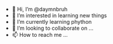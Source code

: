 - 👋 Hi, I’m @daymnbruh
- 👀 I’m interested in learning new things
- 🌱 I’m currently learning phython
- 💞️ I’m looking to collaborate on ...
- 📫 How to reach me ...

<!---
daymnbruh/daymnbruh is a ✨ special ✨ repository because its `README.md` (this file) appears on your GitHub profile.
You can click the Preview link to take a look at your changes.
--->
